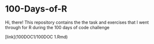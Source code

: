 # 100-Days-of-R
Hi, there! This repository contains the the task and exercises that I went through for R during the 100 days of code challenge

[link](100DOC1/100DOC 1.Rmd)
